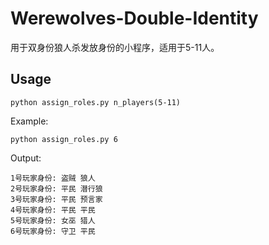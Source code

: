 # Werewolves-Double-Identity
用于双身份狼人杀发放身份的小程序，适用于5-11人。

## Usage
```
python assign_roles.py n_players(5-11)
```
Example:
```
python assign_roles.py 6
```
Output:
```
1号玩家身份: 盗贼 狼人
2号玩家身份: 平民 潜行狼
3号玩家身份: 平民 预言家
4号玩家身份: 平民 平民
5号玩家身份: 女巫 猎人
6号玩家身份: 守卫 平民
```
